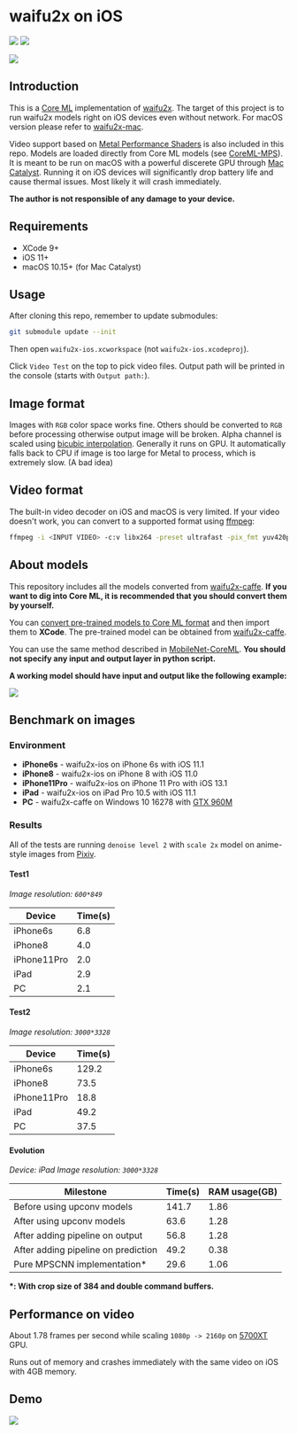 # waifu2x on iOS
[![](https://img.shields.io/itunes/v/1286485858.svg)](https://itunes.apple.com/app/waifu2x/id1286485858)
[![](https://img.shields.io/github/license/imxieyi/waifu2x-ios.svg)](https://github.com/imxieyi/waifu2x-ios/blob/master/LICENSE)

[![](assets/appstore.svg)](https://itunes.apple.com/app/waifu2x/id1286485858)

## Introduction
This is a [Core ML](https://developer.apple.com/documentation/coreml) implementation of [waifu2x](https://github.com/nagadomi/waifu2x). The target of this project is to run waifu2x models right on iOS devices even without network. For macOS version please refer to [waifu2x-mac](https://github.com/imxieyi/waifu2x-mac).

Video support based on [Metal Performance Shaders](https://developer.apple.com/documentation/metalperformanceshaders) is also included in this repo. Models are loaded directly from Core ML models (see [CoreML-MPS](https://github.com/imxieyi/waifu2x-ios/tree/master/CoreML-MPS)). It is meant to be run on macOS with a powerful discerete GPU through [Mac Catalyst](https://developer.apple.com/mac-catalyst/). Running it on iOS devices will significantly drop battery life and cause thermal issues. Most likely it will crash immediately.

**The author is not responsible of any damage to your device.**

## Requirements
 - XCode 9+
 - iOS 11+
 - macOS 10.15+ (for Mac Catalyst)
 
## Usage
After cloning this repo, remember to update submodules:

```bash
git submodule update --init
```

Then open `waifu2x-ios.xcworkspace` (not `waifu2x-ios.xcodeproj`).

Click `Video Test` on the top to pick video files. Output path will be printed in the console (starts with `Output path:`).
 
## Image format
Images with `RGB` color space works fine. Others should be converted to `RGB` before processing otherwise output image will be broken.
Alpha channel is scaled using [bicubic interpolation](https://en.wikipedia.org/wiki/Bicubic_interpolation). Generally it runs on GPU. It automatically falls back to CPU if image is too large for Metal to process, which is extremely slow. (A bad idea)

## Video format
The built-in video decoder on iOS and macOS is very limited. If your video doesn't work, you can convert to a supported format using [ffmpeg](https://ffmpeg.org/):

```bash
ffmpeg -i <INPUT VIDEO> -c:v libx264 -preset ultrafast -pix_fmt yuv420p -c:a aac -f mp4 <OUTPUT VIDEO>.mp4
```

## About models
This repository includes all the models converted from [waifu2x-caffe](https://github.com/lltcggie/waifu2x-caffe). **If you want to dig into Core ML, it is recommended that you should convert them by yourself.**

You can [convert pre-trained models to Core ML format](https://developer.apple.com/documentation/coreml/converting_trained_models_to_core_ml) and then import them to **XCode**. The pre-trained model can be obtained from [waifu2x-caffe](https://github.com/lltcggie/waifu2x-caffe).

You can use the same method described in [MobileNet-CoreML](https://github.com/hollance/MobileNet-CoreML). **You should not specify any input and output layer in python script.**

**A working model should have input and output like the following example:**

![](screenshots/model_example.png)

## Benchmark on images
### Environment
- **iPhone6s** - waifu2x-ios on iPhone 6s with iOS 11.1
- **iPhone8** - waifu2x-ios on iPhone 8 with iOS 11.0
- **iPhone11Pro** - waifu2x-ios on iPhone 11 Pro with iOS 13.1
- **iPad** - waifu2x-ios on iPad Pro 10.5 with iOS 11.1
- **PC** - waifu2x-caffe on Windows 10 16278 with [GTX 960M](https://www.geforce.com/hardware/notebook-gpus/geforce-gtx-960m)
### Results
All of the tests are running `denoise level 2` with `scale 2x` model on anime-style images from [Pixiv](https://www.pixiv.net/).

#### Test1
*Image resolution: `600*849`*

Device|Time(s)
---|---
iPhone6s|6.8
iPhone8|4.0
iPhone11Pro|2.0
iPad|2.9
PC|2.1

#### Test2
*Image resolution: `3000*3328`*

Device|Time(s)
---|---
iPhone6s|129.2
iPhone8|73.5
iPhone11Pro|18.8
iPad|49.2
PC|37.5

#### Evolution
*Device: iPad*
*Image resolution: `3000*3328`*

Milestone|Time(s)|RAM usage(GB)
---|---|---
Before using upconv models|141.7|1.86
After using upconv models|63.6|1.28
After adding pipeline on output|56.8|1.28
After adding pipeline on prediction|49.2|0.38
Pure MPSCNN implementation*|29.6|1.06

**\*: With crop size of 384 and double command buffers.**

## Performance on video
About 1.78 frames per second while scaling `1080p -> 2160p` on [5700XT](https://www.techpowerup.com/gpu-specs/radeon-rx-5700-xt.c3339) GPU.

Runs out of memory and crashes immediately with the same video on iOS with 4GB memory.

## Demo
![](screenshots/demo.png)
